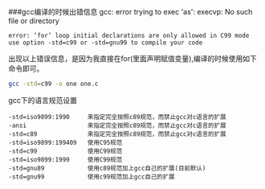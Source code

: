 ###gcc编译的时候出错信息
gcc: error trying to exec 'as': execvp: No such file or directory

```text
error: ‘for’ loop initial declarations are only allowed in C99 mode
use option -std=c99 or -std=gnu99 to compile your code
```
出现以上错误信息，是因为我直接在for(里面声明赋值变量),编译的时候使用如下命令即可。
```bash
gcc -std=c99 -o one one.c
```
gcc下的语言规范设置
```text
-std=iso9899:1990     来指定完全按照c89规范，而禁止gcc对c语言的扩展
-ansi                 来指定完全按照c89规范，而禁止gcc对c语言的扩展
-std=c89              来指定完全按照c89规范，而禁止gcc对c语言的扩展
-std=iso9899:199409   使用C95规范
-std=c99              使用C99规范
-std=iso9899:1999     使用C99规范
-std=gnu89            使用c89规范加上gcc自己的扩展(目前默认)
-std=gnu99            使用c99规范加上gcc自己的扩展
```